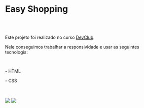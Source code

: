 <h1>Easy Shopping</h1>
<br>
<br>
<p>Este projeto foi realizado no curso <a href="https://rodolfomori.com.br/devclub">DevClub</a>.</p>
<p>Nele conseguimos trabalhar a responsividade e usar as seguintes tecnologia:</p>
<br>
<p>- HTML</p>
<P>- CSS</P>
<br>
<br>

<img src="https://github.com/Rodrdias/projeto-CSS-2/blob/master/Captura%20de%20Tela%20(9).png?raw=true"/>
<img src="https://github.com/Rodrdias/projeto-CSS-2/blob/master/Captura%20de%20Tela%20(14).png?raw=true"/>
